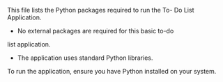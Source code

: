 This file lists the Python packages required to run the To- Do List Application.
- No external packages are required for this basic to-do

list application.

- The application uses standard Python libraries.

To run the application, ensure you have Python installed on your system.
